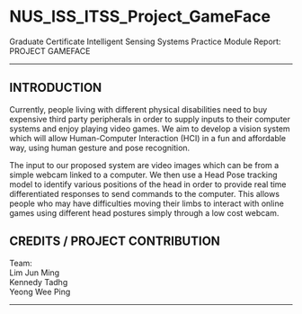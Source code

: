 # NUS_ISS_ITSS_Project_GameFace
Graduate Certificate Intelligent Sensing Systems Practice Module Report: PROJECT GAMEFACE

---
## INTRODUCTION

Currently, people living with different physical disabilities need to buy expensive third party peripherals in order to supply inputs to their computer systems and enjoy playing video games. We aim to develop a vision system which will allow Human-Computer Interaction (HCI) in a fun and affordable way, using human gesture and pose recognition.

The input to our proposed system are video images which can be from a simple webcam linked to a computer. We then use a Head Pose tracking model to identify various positions of the head in order to provide real time differentiated responses to send commands to the computer. This allows people who may have difficulties moving their limbs to interact with online games using different head postures simply through a low cost webcam.

## CREDITS / PROJECT CONTRIBUTION

Team:<br>
Lim Jun Ming<br>
Kennedy Tadhg<br>
Yeong Wee Ping

---
